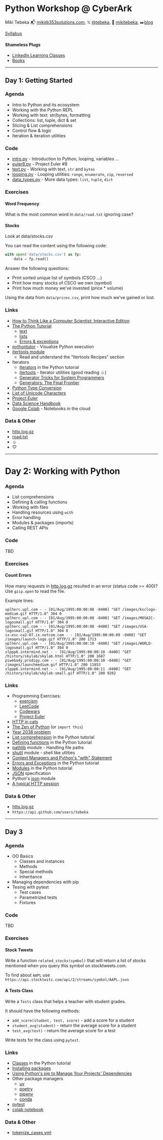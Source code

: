 # Python Workshop @ CyberArk

Miki Tebeka
📬 [miki@353solutions.com](mailto:miki@353solutions.com), 𝕏 [@tebeka](https://twitter.com/tebeka), 👨 [mikitebeka](https://www.linkedin.com/in/mikitebeka/), ✒️[blog](https://www.ardanlabs.com/blog/)

[Syllabus](https://docs.google.com/document/d/1p_GIXY2FXOauoPM2QITLdi5UpoCo6oH-9NdOlXehv6w/edit)

#### Shameless Plugs

- [LinkedIn Learning Classes](https://www.linkedin.com/learning/instructors/miki-tebeka)
- [Books](https://pragprog.com/search/?q=miki+tebeka)

---

## Day 1: Getting Started

### Agenda

- Intro to Python and its ecosystem
- Working with the Python REPL
- Working with text: str/bytes, formatting
- Collections: list, tuple, dict & set
- Slicing & List comprehensions
- Control flow & logic
- Iteration & iteration utilities

### Code

- [intro.py](intro.py) - Introduction to Python, looping, variables ...
- [euler8.py](euler8.py) - Project Euler #8
- [text.py](text.py) - Working with text, `str` and `bytes`
- [looping.py](looping.py) - Looping utilities: `range`, `enumerate`, `zip`, `reversed`
- [data_types.py](data_types.py) - More data types: `list`, `tuple`, `dict`

### Exercises


#### Word Frequency

What is the most common word in `data/road.txt` ignoring case?

#### Stocks

Look at data/stocks.csv

You can read the content using the following code:

```python
with open('data/stocks.csv') as fp:
    data = fp.read()
```

Answer the following questions:
- Print sorted unique list of symbols (CSCO ...)
- Print how many stocks of CSCO we own (symbol)
- Print how much money we've invested (price * volume)

Using the data from `data/prices.csv`, print how much we've gained or lost.

### Links

- [How to Think Like a Computer Scientist: Interactive Edition](https://runestone.academy/ns/books/published/thinkcspy/index.html)
- [The Python Tutorial](https://docs.python.org/3/tutorial/index.html)
    - [text](https://docs.python.org/3/tutorial/introduction.html#text)
    - [lists](https://docs.python.org/3/tutorial/introduction.html#lists)
    - [Errors & exceptions](https://docs.python.org/3/tutorial/errors.html)
- [pythontutor](https://pythontutor.com/) - Visualize Python execution
- [itertools module](https://docs.python.org/3/library/itertools.html#itertools.count)
    - Read and understand the "Itertools Recipes" section
- Iterators
    - [Iterators](https://docs.python.org/3/tutorial/classes.html#iterators) in the Python tutorial
    - [itertools](https://docs.python.org/3/library/itertools.html) - Iterator utilities (good reading ☺)
    - [Generator Tricks for System Programmers](http://www.dabeaz.com/generators/)
    - [Generators: The Final Frontier](https://www.youtube.com/watch?v=D1twn9kLmYg)
- [Python Type Conversion](https://www.mermaidchart.com/raw/493b268f-89ca-4129-b83a-8d8cd64602e0?theme=light&version=v0.1&format=svg)
- [List of Unicode Characters](https://en.wikipedia.org/wiki/List_of_Unicode_characters)
- [Project Euler](https://projecteuler.net/)
- [Data Science Handbook](https://jakevdp.github.io/PythonDataScienceHandbook/)
- [Google Colab](https://colab.research.google.com/) - Notebooks in the cloud


### Data & Other

- [http.log.gz](data/http.log.gz)
- [road.txt](data/road.txt)
- ☺
- ♡

---

# Day 2: Working with Python

### Agenda

- List comprehensions
- Defining & calling functions
- Working with files
- Handling resources using `with`
- Error handling
- Modules & packages (imports)
- Calling REST APIs


### Code

TBD


### Exercises

#### Count Errors

How many requests in [http.log.gz](data/http.log.gz) resulted in an error (status code >= 400)?
Use `gzip.open` to read the file.

Example lines:
```
uplherc.upl.com - - [01/Aug/1995:00:00:08 -0400] "GET /images/ksclogo-medium.gif HTTP/1.0" 304 0
uplherc.upl.com - - [01/Aug/1995:00:00:08 -0400] "GET /images/MOSAIC-logosmall.gif HTTP/1.0" 304 0
uplherc.upl.com - - [01/Aug/1995:00:00:08 -0400] "GET /images/USA-logosmall.gif HTTP/1.0" 304 0
ix-esc-ca2-07.ix.netcom.com - - [01/Aug/1995:00:00:09 -0400] "GET /images/launch-logo.gif HTTP/1.0" 200 1713
uplherc.upl.com - - [01/Aug/1995:00:00:10 -0400] "GET /images/WORLD-logosmall.gif HTTP/1.0" 304 0
slppp6.intermind.net - - [01/Aug/1995:00:00:10 -0400] "GET /history/skylab/skylab.html HTTP/1.0" 200 1687
piweba4y.prodigy.com - - [01/Aug/1995:00:00:10 -0400] "GET /images/launchmedium.gif HTTP/1.0" 200 11853
slppp6.intermind.net - - [01/Aug/1995:00:00:11 -0400] "GET /history/skylab/skylab-small.gif HTTP/1.0" 200 9202
```

<!--
#### Stock Tweets

related

#### Generate QR Code

Write a function `generate_qrs(input_file, output_dir)` that will generate a QR code for data in `input_file` and save it in `output_dir`.

- Use [QR Code Generator API](https://goqr.me/api/doc/create-qr-code/) to generate the QR code
- QR should contains `MCARD` format
- Output file name should be `first-last.png` (e.g. `bugs-bunny.png`)

Example MCARD: `MECARD:N:Bunny,Bugs;TEL:555-555-5555;EMAIL:bugs@looney.com;;`
Example API: `https://api.qrserver.com/v1/create-qr-code/?data=MECARD:N:Bunny,Bugs;TEL:555-555-5555;EMAIL:bugs@looney.com;;`
-->

### Links

- Programming Exercises:
    - [exercism](https://exercism.org/tracks/python/exercises)
    - [LeetCode](https://leetcode.com/problemset/all/)
    - [Codewars](https://www.codewars.com/kata)
    - [Project Euler](https://projecteuler.net/archives)
- [HTTP in cats](https://http.cat/)
- [The Zen of Python](https://www.python.org/dev/peps/pep-0020/) (or `import this`)
- [Year 2038 problem](https://en.wikipedia.org/wiki/Year_2038_problem)
- [List comprehension](https://docs.python.org/3/tutorial/datastructures.html#list-comprehensions) in the Python tutorial
- [Defining functions](https://docs.python.org/3/tutorial/controlflow.html#defining-functions) in the Python tutorial
- [pathlib](https://docs.python.org/3/library/pathlib.html) module - Handling file paths
- [shutil](https://docs.python.org/3/library/shutil.html) module - shell like utlities
- [Context Managers and Python's "with" Statement](https://realpython.com/python-with-statement/)
- [Errors and Exceptions](https://docs.python.org/3/tutorial/errors.html) in the Python tutorial
- [Modules](https://docs.python.org/3/tutorial/modules.html) in the Python tutorial
- [JSON](https://www.json.org/json-en.html) specification
- Python's [json](https://docs.python.org/3/library/json.html) module
- [A typical HTTP session](https://developer.mozilla.org/en-US/docs/Web/HTTP/Guides/Session)

### Data & Other

- [http.log.gz](data/http.log.gz)
- `https://api.github.com/users/tebeka`

---

## Day 3

### Agenda

- OO Basics
	- Classes and instances
	- Methods
	- Special methods
	- Inheritance
- Managing dependencies with pip
- Tesing with pytest
	- Test cases
	- Parametrized tests
	- Fixtures

### Code

TBD

### Exercises

#### Stock Tweets

Write a function `related_stocks(symbol)` that will return a list of stocks mentioned when you query this symbol on stocktweets.com.

To find about `AAPL` use `https://api.stocktwits.com/api/2/streams/symbol/AAPL.json`

#### A Tests Class

Write a `Tests` class that helps a teacher with student grades.

It should have the following methods:
- `add_score(student, test, score)` - add a score for a student
- `student_avg(student)` - return the average score for a student
- `test_avg(test)` - return the average score for a test

Write tests for the class using `pytest`.


### Links

- [Classes](https://docs.python.org/3/tutorial/classes.html) in the Python tutorial
- [Installing packages](https://packaging.python.org/en/latest/tutorials/installing-packages/)
- [Using Python's pip to Manage Your Projects' Dependencies](https://realpython.com/what-is-pip/)
- Other package managers
    - [uv](https://astral.sh/blog/uv)
    - [poetry](https://python-poetry.org/)
    - [pipenv](https://pipenv.pypa.io/en/latest/)
    - [conda](https://docs.conda.io/en/latest/)
- [pytest](https://docs.pytest.org/en/stable/)
- [colab notebook](https://colab.research.google.com/drive/1zrdnYbUfH6Pklqd6ur2tT_msbFTvZH0S?usp=sharing)

### Data & Other

- [tokenize_cases.yml](data/tokenize_cases.yml)
